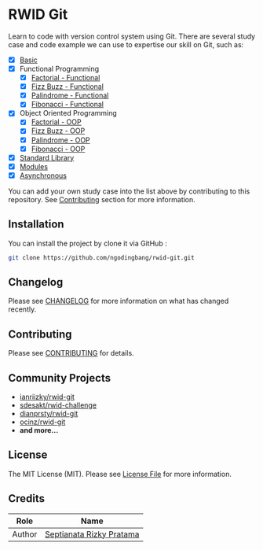 # RWID Git

Learn to code with version control system using Git. There are several study case and code example we can use to expertise our skill on Git, such as:

- [x] [Basic](basic/index.html)
- [x] Functional Programming
  - [x] [Factorial - Functional](functional/factorial.html)
  - [x] [Fizz Buzz - Functional](functional/fizz-buzz.html)
  - [x] [Palindrome - Functional](functional/palindrome.html)
  - [x] [Fibonacci - Functional](functional/fibonacci.html)
- [x] Object Oriented Programming
  - [x] [Factorial - OOP](oop/factorial.html)
  - [x] [Fizz Buzz - OOP](oop/fizz-buzz.html)
  - [x] [Palindrome - OOP](oop/palindrome.html)
  - [x] [Fibonacci - OOP](oop/fibonacci.html)
- [x] [Standard Library](standard-library/index.html)
- [x] [Modules](modules/index.html)
- [x] [Asynchronous](asynchronous/index.html)

You can add your own study case into the list above by contributing to this repository. See [Contributing](#contributing) section for more information.

## Installation

You can install the project by clone it via GitHub :

```bash
git clone https://github.com/ngodingbang/rwid-git.git
```

## Changelog

Please see [CHANGELOG](CHANGELOG.md) for more information on what has changed recently.

## Contributing

Please see [CONTRIBUTING](CONTRIBUTING.md) for details.

## Community Projects

- [ianriizky/rwid-git](https://github.com/ianriizky/rwid-git)
- [sdesakt/rwid-challenge](https://github.com/sdesakt/rwid-challenge)
- [dianprsty/rwid-git](https://github.com/dianprsty/rwid-git)
- [ocinz/rwid-git](https://github.com/ocinz/rwid-git)
- **and more...**

## License

The MIT License (MIT). Please see [License File](LICENSE.md) for more information.

## Credits

| Role   | Name                                                     |
| ------ | -------------------------------------------------------- |
| Author | [Septianata Rizky Pratama](https://github.com/ianriizky) |
